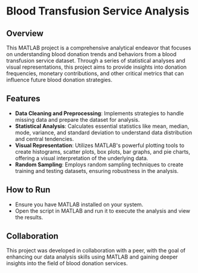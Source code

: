 # Blood Transfusion Service Analysis
## Overview
This MATLAB project is a comprehensive analytical endeavor that focuses on understanding blood donation trends and behaviors from a blood transfusion service dataset. Through a series of statistical analyses and visual representations, this project aims to provide insights into donation frequencies, monetary contributions, and other critical metrics that can influence future blood donation strategies.

## Features
- **Data Cleaning and Preprocessing**: Implements strategies to handle missing data and prepare the dataset for analysis.
- **Statistical Analysis**: Calculates essential statistics like mean, median, mode, variance, and standard deviation to understand data distribution and central tendencies.
- **Visual Representation**: Utilizes MATLAB's powerful plotting tools to create histograms, scatter plots, box plots, bar graphs, and pie charts, offering a visual interpretation of the underlying data.
- **Random Sampling**: Employs random sampling techniques to create training and testing datasets, ensuring robustness in the analysis.

## How to Run
- Ensure you have MATLAB installed on your system.
- Open the script in MATLAB and run it to execute the analysis and view the results.

## Collaboration
This project was developed in collaboration with a peer, with the goal of enhancing our data analysis skills using MATLAB and gaining deeper insights into the field of blood donation services.
